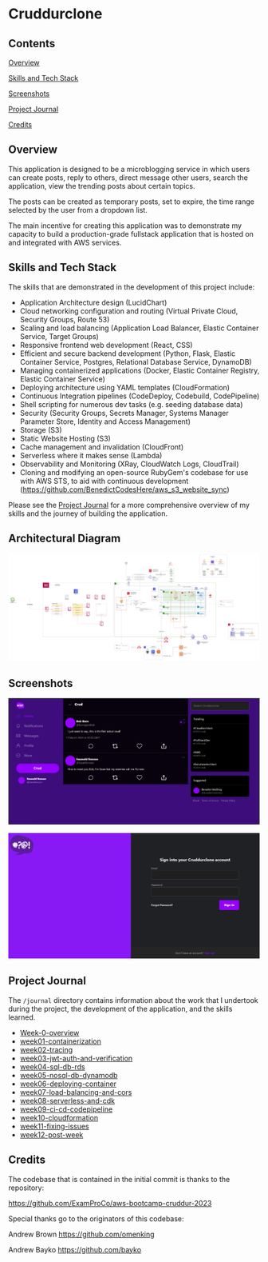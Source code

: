 # Cruddurclone

## Contents
[Overview](#overview)

[Skills and Tech Stack](#skills-and-tech-stack)

[Screenshots](#screenshots)

[Project Journal](#project-journal)

[Credits](#credits)


## Overview
This application is designed to be a microblogging service in which users can create posts, reply to others, direct message other users, search the application, view the trending posts about certain topics.

The posts can be created as temporary posts, set to expire, the time range selected by the user from a dropdown list.

The main incentive for creating this application was to demonstrate my capacity to build a production-grade fullstack application that is hosted on and integrated with AWS services.

## Skills and Tech Stack
The skills that are demonstrated in the development of this project include:
- Application Architecture design (LucidChart)
- Cloud networking configuration and routing (Virtual Private Cloud, Security Groups, Route 53)
- Scaling and load balancing (Application Load Balancer, Elastic Container Service, Target Groups)
- Responsive frontend web development (React, CSS)
- Efficient and secure backend development (Python, Flask, Elastic Container Service, Postgres, Relational Database Service, DynamoDB)
- Managing containerized applications (Docker, Elastic Container Registry, Elastic Container Service)
- Deploying architecture using YAML templates (CloudFormation)
- Continuous Integration pipelines (CodeDeploy, Codebuild, CodePipeline)
- Shell scripting for numerous dev tasks (e.g. seeding database data)
- Security (Security Groups, Secrets Manager, Systems Manager Parameter Store, Identity and Access Management)
- Storage (S3)
- Static Website Hosting (S3)
- Cache management and invalidation (CloudFront)
- Serverless where it makes sense (Lambda)
- Observability and Monitoring (XRay, CloudWatch Logs, CloudTrail)
- Cloning and modifying an open-source RubyGem's codebase for use with AWS STS, to aid with continuous development 
(https://github.com/BenedictCodesHere/aws_s3_website_sync)


Please see the [Project Journal](#project-journal) for a more comprehensive overview of my skills and the journey of building the application.

## Architectural Diagram

![Cruddurclone Diagram](./_docs/assets/cruddurclone_diagram.png)

## Screenshots

![Home Feed Page](./_docs/assets/cruddurclone_homefeed.png)

![Signin Page](./_docs/assets/cruddurclone_signin.png)


## Project Journal

The `/journal` directory contains information about the work that I undertook during the project, the development of the application, and the skills learned.

- [Week-0-overview](./journal/week0/week0-overview.md)
- [week01-containerization](./journal/week01-containerization.md)
- [week02-tracing](./journal/week02-tracing.md)
- [week03-jwt-auth-and-verification](./journal/week03-jwt-auth-and-verification.md)
- [week04-sql-db-rds](./journal/week04-sql-db-rds.md)
- [week05-nosql-db-dynamodb](./journal/week05-nosql-db-dynamodb.md)
- [week06-deploying-container](./journal/week06-deploying-container.md)
- [week07-load-balancing-and-cors](./journal/week07-load-balancing-and-cors.md)
- [week08-serverless-and-cdk](./journal/week08-serverless-and-cdk.md)
- [week09-ci-cd-codepipeline](./journal/week09-ci-cd-codepipeline.md)
- [week10-cloudformation](./journal/week10-cloudformation.md)
- [week11-fixing-issues](./journal/week11-fixing-issues.md)
- [week12-post-week](./journal/week12-post-week.md)

## Credits
The codebase that is contained in the initial commit is thanks to the repository:

https://github.com/ExamProCo/aws-bootcamp-cruddur-2023

Special thanks go to the originators of this codebase:

Andrew Brown
https://github.com/omenking 

Andrew Bayko
https://github.com/bayko
